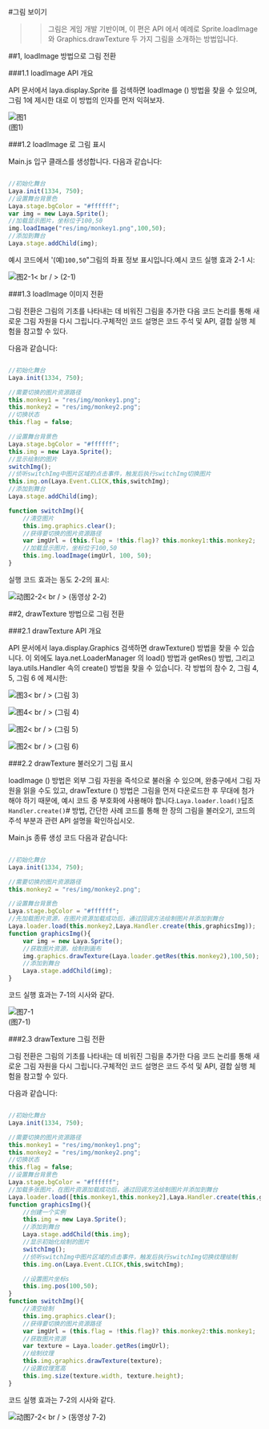 #그림 보이기

>> 그림은 게임 개발 기반이며, 이 편은 API 에서 예례로 Sprite.loadImage 와 Graphics.drawTexture 두 가지 그림을 소개하는 방법입니다.

##1, loadImage 방법으로 그림 전환

###1.1 loadImage API 개요

API 문서에서 laya.display.Sprite 를 검색하면 loadImage () 방법을 찾을 수 있으며, 그림 1에 제시한 대로 이 방법의 인자를 먼저 익혀보자.

![图1](img/1.png) <br /> (图1)



###1.2 loadImage 로 그림 표시

Main.js 입구 클래스를 생성합니다. 다음과 같습니다:


```javascript

//初始化舞台
Laya.init(1334, 750);
//设置舞台背景色
Laya.stage.bgColor = "#ffffff";
var img = new Laya.Sprite();
//加载显示图片，坐标位于100,50
img.loadImage("res/img/monkey1.png",100,50);
//添加到舞台
Laya.stage.addChild(img);
```


예시 코드에서 '(예)`100,50`"그림의 좌표 정보 표시입니다.예시 코드 실행 효과 2-1 시:

![图2-1](img/2-1.png)< br / > (2-1)

###1.3 loadImage 이미지 전환

그림 전환은 그림의 기초를 나타내는 데 비워진 그림을 추가한 다음 코드 논리를 통해 새로운 그림 자원을 다시 그립니다.구체적인 코드 설명은 코드 주석 및 API, 결합 실행 체험을 참고할 수 있다.

다음과 같습니다:


```javascript

//初始化舞台
Laya.init(1334, 750);

//需要切换的图片资源路径
this.monkey1 = "res/img/monkey1.png";
this.monkey2 = "res/img/monkey2.png";
//切换状态
this.flag = false;

//设置舞台背景色
Laya.stage.bgColor = "#ffffff";
this.img = new Laya.Sprite();
//显示绘制的图片
switchImg();
//侦听switchImg中图片区域的点击事件，触发后执行switchImg切换图片
this.img.on(Laya.Event.CLICK,this,switchImg);
//添加到舞台
Laya.stage.addChild(img);

function switchImg(){
    //清空图片
    this.img.graphics.clear();
    //获得要切换的图片资源路径
    var imgUrl = (this.flag = !this.flag)? this.monkey1:this.monkey2;
    //加载显示图片，坐标位于100,50
    this.img.loadImage(imgUrl, 100, 50);
}
```


실행 코드 효과는 동도 2-2의 표시:

![动图2-2](img/2-2.gif)< br / > (동영상 2-2)







##2, drawTexture 방법으로 그림 전환

###2.1 drawTexture API 개요

API 문서에서 laya.display.Graphics 검색하면 drawTexture() 방법을 찾을 수 있습니다. 이 외에도 laya.net.LoaderManager 의 load() 방법과 getRes() 방법, 그리고 laya.utils.Handler 속의 create() 방법을 찾을 수 있습니다. 각 방법의 참수 2, 그림 4, 5, 그림 6 에 제시한:

![图3](img/3.png)< br / > (그림 3)

![图4](img/4.png)< br / > (그림 4)

![图2](img/5.png)< br / > (그림 5)

![图2](img/6.png)< br / > (그림 6)



###2.2 drawTexture 불러오기 그림 표시

loadImage () 방법은 외부 그림 자원을 즉석으로 불러올 수 있으며, 완충구에서 그림 자원을 읽을 수도 있고, drawTexture () 방법은 그림을 먼저 다운로드한 후 무대에 첨가해야 하기 때문에, 예시 코드 중 부호화에 사용해야 합니다.`Laya.loader.load()`답조`Handler.create()`# 방법, 간단한 사례 코드를 통해 한 장의 그림을 불러오기, 코드의 주석 부분과 관련 API 설명을 확인하십시오.

Main.js 종류 생성 코드 다음과 같습니다:


```javascript

//初始化舞台
Laya.init(1334, 750);

//需要切换的图片资源路径
this.monkey2 = "res/img/monkey2.png";

//设置舞台背景色
Laya.stage.bgColor = "#ffffff";
//先加载图片资源，在图片资源加载成功后，通过回调方法绘制图片并添加到舞台
Laya.loader.load(this.monkey2,Laya.Handler.create(this,graphicsImg));
function graphicsImg(){
    var img = new Laya.Sprite();
    //获取图片资源，绘制到画布
    img.graphics.drawTexture(Laya.loader.getRes(this.monkey2),100,50);
    //添加到舞台
    Laya.stage.addChild(img);
}
```


코드 실행 효과는 7-1의 시사와 같다.

![图7-1](img/7-1.png) <br /> (图7-1)











###2.3 drawTexture 그림 전환

그림 전환은 그림의 기초를 나타내는 데 비워진 그림을 추가한 다음 코드 논리를 통해 새로운 그림 자원을 다시 그립니다.구체적인 코드 설명은 코드 주석 및 API, 결합 실행 체험을 참고할 수 있다.

다음과 같습니다:


```javascript

//初始化舞台
Laya.init(1334, 750);

//需要切换的图片资源路径
this.monkey1 = "res/img/monkey1.png";
this.monkey2 = "res/img/monkey2.png";
//切换状态
this.flag = false;
//设置舞台背景色
Laya.stage.bgColor = "#ffffff";
//加载多张图片，在图片资源加载成功后，通过回调方法绘制图片并添加到舞台
Laya.loader.load([this.monkey1,this.monkey2],Laya.Handler.create(this,graphicsImg));
function graphicsImg(){
    //创建一个实例
    this.img = new Laya.Sprite();
    //添加到舞台
    Laya.stage.addChild(this.img);
    //显示初始化绘制的图片
    switchImg();
    //侦听switchImg中图片区域的点击事件，触发后执行switchImg切换纹理绘制
    this.img.on(Laya.Event.CLICK,this,switchImg);			

    //设置图片坐标s
    this.img.pos(100,50);
}
function switchImg(){
    //清空绘制
    this.img.graphics.clear();
    //获得要切换的图片资源路径
    var imgUrl = (this.flag = !this.flag)? this.monkey2:this.monkey1;
    //获取图片资源
    var texture = Laya.loader.getRes(imgUrl);
    //绘制纹理
    this.img.graphics.drawTexture(texture);                        
    //设置纹理宽高
    this.img.size(texture.width, texture.height);   
}
```


코드 실행 효과는 7-2의 시사와 같다.

![动图7-2](img/7-2.gif)< br / > (동영상 7-2)





